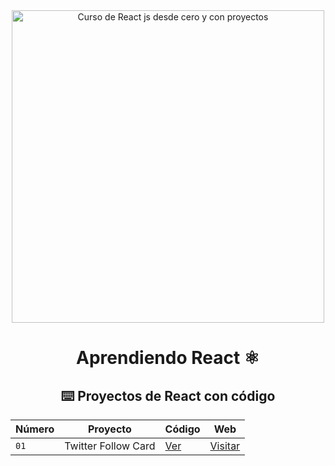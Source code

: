 <div align="center">

<img alt="Curso de React js desde cero y con proyectos" src="https://user-images.githubusercontent.com/1561955/212888793-fd719e58-b0c2-4d03-9c55-38e3e79ebc17.png" width="500" />

# Aprendiendo React ⚛️

## ⌨️ Proyectos de React con código

| Número | Proyecto            | Código                                  | Web                                     |
| ------ | ------------------- | --------------------------------------- | --------------------------------------- |
| `01`   | Twitter Follow Card | [Ver](projects/01-twitter-follow-card/) | [Visitar](https://follow-card.surge.sh) |
